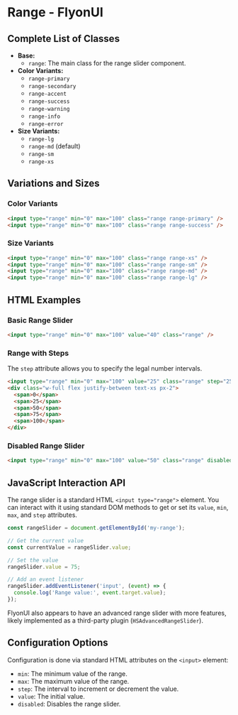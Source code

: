 # Range - FlyonUI

## Complete List of Classes
- **Base:**
  - `range`: The main class for the range slider component.
- **Color Variants:**
  - `range-primary`
  - `range-secondary`
  - `range-accent`
  - `range-success`
  - `range-warning`
  - `range-info`
  - `range-error`
- **Size Variants:**
  - `range-lg`
  - `range-md` (default)
  - `range-sm`
  - `range-xs`

## Variations and Sizes

### Color Variants
```html
<input type="range" min="0" max="100" class="range range-primary" />
<input type="range" min="0" max="100" class="range range-success" />
```

### Size Variants
```html
<input type="range" min="0" max="100" class="range range-xs" />
<input type="range" min="0" max="100" class="range range-sm" />
<input type="range" min="0" max="100" class="range range-md" />
<input type="range" min="0" max="100" class="range range-lg" />
```

## HTML Examples

### Basic Range Slider
```html
<input type="range" min="0" max="100" value="40" class="range" />
```

### Range with Steps
The `step` attribute allows you to specify the legal number intervals.
```html
<input type="range" min="0" max="100" value="25" class="range" step="25" />
<div class="w-full flex justify-between text-xs px-2">
  <span>0</span>
  <span>25</span>
  <span>50</span>
  <span>75</span>
  <span>100</span>
</div>
```

### Disabled Range Slider
```html
<input type="range" min="0" max="100" value="50" class="range" disabled />
```

## JavaScript Interaction API
The range slider is a standard HTML `<input type="range">` element. You can interact with it using standard DOM methods to get or set its `value`, `min`, `max`, and `step` attributes.

```javascript
const rangeSlider = document.getElementById('my-range');

// Get the current value
const currentValue = rangeSlider.value;

// Set the value
rangeSlider.value = 75;

// Add an event listener
rangeSlider.addEventListener('input', (event) => {
  console.log('Range value:', event.target.value);
});
```
FlyonUI also appears to have an advanced range slider with more features, likely implemented as a third-party plugin (`HSAdvancedRangeSlider`).

## Configuration Options
Configuration is done via standard HTML attributes on the `<input>` element:
- `min`: The minimum value of the range.
- `max`: The maximum value of the range.
- `step`: The interval to increment or decrement the value.
- `value`: The initial value.
- `disabled`: Disables the range slider.
